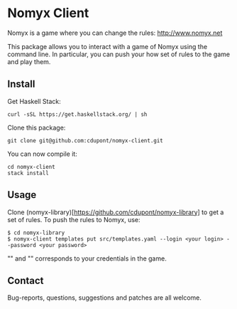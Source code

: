 
Nomyx Client
============

Nomyx is a game where you can change the rules: http://www.nomyx.net

This package allows you to interact with a game of Nomyx using the command line.
In particular, you can push your how set of rules to the game and play them.


Install
-------

Get Haskell Stack:
```
curl -sSL https://get.haskellstack.org/ | sh
```

Clone this package:
```
git clone git@github.com:cdupont/nomyx-client.git
```

You can now compile it:
```
cd nomyx-client
stack install
```

Usage
-----

Clone (nomyx-library)[https://github.com/cdupont/nomyx-library] to get a set of rules.
To push the rules to Nomyx, use:

```
$ cd nomyx-library
$ nomyx-client templates put src/templates.yaml --login <your login> --password <your password>
```
"<your login>" and "<your password>" corresponds to your credentials in the game.


Contact
-------

Bug-reports, questions, suggestions and patches are all welcome.
